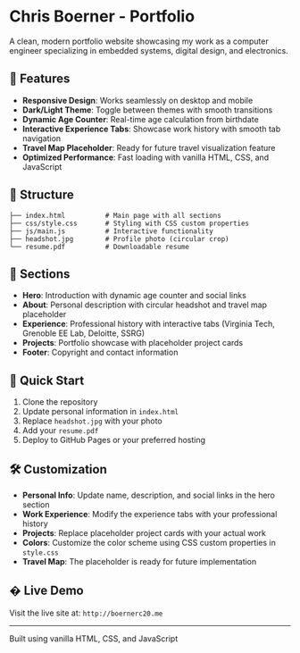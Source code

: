 # Chris Boerner - Portfolio

A clean, modern portfolio website showcasing my work as a computer engineer specializing in embedded systems, digital design, and electronics.

## 🚀 Features

- **Responsive Design**: Works seamlessly on desktop and mobile
- **Dark/Light Theme**: Toggle between themes with smooth transitions
- **Dynamic Age Counter**: Real-time age calculation from birthdate
- **Interactive Experience Tabs**: Showcase work history with smooth tab navigation
- **Travel Map Placeholder**: Ready for future travel visualization feature
- **Optimized Performance**: Fast loading with vanilla HTML, CSS, and JavaScript

## 📁 Structure

```
├── index.html          # Main page with all sections
├── css/style.css       # Styling with CSS custom properties
├── js/main.js          # Interactive functionality
├── headshot.jpg        # Profile photo (circular crop)
└── resume.pdf          # Downloadable resume
```

## 🎯 Sections

- **Hero**: Introduction with dynamic age counter and social links
- **About**: Personal description with circular headshot and travel map placeholder  
- **Experience**: Professional history with interactive tabs (Virginia Tech, Grenoble EE Lab, Deloitte, SSRG)
- **Projects**: Portfolio showcase with placeholder project cards
- **Footer**: Copyright and contact information

## 🚀 Quick Start

1. Clone the repository
2. Update personal information in `index.html`
3. Replace `headshot.jpg` with your photo
4. Add your `resume.pdf`
5. Deploy to GitHub Pages or your preferred hosting

## 🛠️ Customization

- **Personal Info**: Update name, description, and social links in the hero section
- **Work Experience**: Modify the experience tabs with your professional history
- **Projects**: Replace placeholder project cards with your actual work
- **Colors**: Customize the color scheme using CSS custom properties in `style.css`
- **Travel Map**: The placeholder is ready for future implementation

## � Live Demo

Visit the live site at: `http://boernerc20.me`

---

Built using vanilla HTML, CSS, and JavaScript
